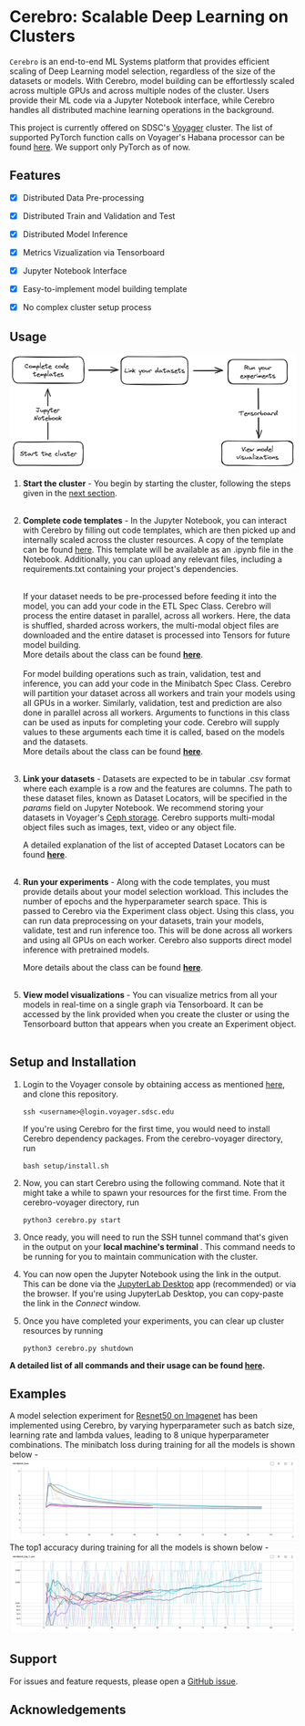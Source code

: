# Cerebro: Scalable Deep Learning on Clusters


<code>Cerebro</code> is an end-to-end ML Systems platform that provides efficient scaling of
Deep Learning model selection, regardless of the size of the datasets or models.
With Cerebro, model building can be effortlessly scaled across multiple GPUs and across multiple nodes of the cluster.
Users provide their ML code via a Jupyter Notebook interface, while Cerebro handles all distributed machine learning operations in the background.

This project is currently offered on SDSC's [Voyager](https://www.sdsc.edu/support/user_guides/voyager.html#accounts) cluster. The list of supported PyTorch function calls on Voyager's Habana processor can be found [here](https://docs.habana.ai/en/latest/PyTorch/PyTorch_Model_Porting/GPU_Migration_Toolkit/Habana_GPU_Migration_APIs.html).
We support only PyTorch as of now.


## Features

- [x] Distributed Data Pre-processing
- [x] Distributed Train and Validation and Test
- [x] Distributed Model Inference
- [x] Metrics Vizualization via Tensorboard
- [x] Jupyter Notebook Interface
- [x] Easy-to-implement model building template
- [x] No complex cluster setup process


## Usage
![usage](docs/img/usage.png)

1. <b>Start the cluster</b> - You begin by starting the cluster, following the steps given in the [next section](#setup-and-installation).
<br/> <br/>

2. <b>Complete code templates</b> - In the Jupyter Notebook, you can interact with Cerebro by filling out code templates, which are then picked up and internally scaled across the cluster resources. A copy of the template can be found [here](setup/misc/experiment.ipynb). This template will be available as an .ipynb file in the Notebook. Additionally, you can upload any relevant files, including a requirements.txt containing your project's dependencies.
   <br/><br/>

   If your dataset needs to be pre-processed before feeding it into the model, you can add your code in the ETL Spec Class. Cerebro will process the entire dataset in parallel, across all workers. Here, the data is shuffled, sharded across workers, the multi-modal object files are downloaded and the entire dataset is processed into Tensors for future model building. <br />
   More details about the class can be found <b>[here](docs/etl_spec.md)</b>.
   <br/> <br/>
   For model building operations such as train, validation, test and inference, you can add your code in the Minibatch Spec Class. Cerebro will partition your dataset across all workers and train your models using all GPUs in a worker. Similarly, validation, test and prediction are also done in parallel across all workers. Arguments to functions in this class can be used as inputs for completing your code. Cerebro will supply values to these arguments each time it is called, based on the models and the datasets. <br />
   More details about the class can be found <b>[here](docs/mop_spec.md)</b>.
<br/> <br/>

3. <b>Link your datasets</b> - Datasets are expected to be in tabular .csv format where each example is a row and the features are columns. The path to these dataset files, known as Dataset Locators, will be specified in the <i>params</i> field on Jupyter Notebook. We recommend storing your datasets in Voyager's [Ceph storage](https://www.sdsc.edu/support/user_guides/voyager.html#storage). Cerebro supports multi-modal object files such as images, text, video or any object file.

   A detailed explanation of the list of accepted Dataset Locators can be found <b>[here](docs/dataset_locators.md)</b>.
<br/> <br/>

4. <b>Run your experiments</b> - Along with the code templates, you must provide details about your model selection workload. This includes the number of epochs and the hyperparameter search space. This is passed to Cerebro via the Experiment class object. Using this class, you can run data preprocessing on your datasets, train your models, validate, test and run inference too. This will be done across all workers and using all GPUs on each worker. Cerebro also supports direct model inference with pretrained models.
    
   More details about the class can be found <b>[here](docs/experiment.md)</b>. 
<br/> <br/>

6. <b>View model visualizations</b> - You can visualize metrics from all your models in real-time on a single graph via Tensorboard. It can be accessed by the link provided when you create the cluster or using the Tensorboard button that appears when you create an Experiment object.
<br/> <br/>

## Setup and Installation
1. Login to the Voyager console by obtaining access as mentioned [here](https://www.sdsc.edu/support/user_guides/voyager.html#access), and clone this repository.
    ```
    ssh <username>@login.voyager.sdsc.edu
    ```
    If you're using Cerebro for the first time, you would need to install Cerebro dependency packages. From the cerebro-voyager directory, run 
    ```
    bash setup/install.sh
    ```
2. Now, you can start Cerebro using the following command. Note that it might take a while to spawn your resources for the first time. From the cerebro-voyager directory, run
    ```
    python3 cerebro.py start
    ```
3. Once ready, you will need to run the SSH tunnel command that's given in the output on your <b> local machine's terminal </b>. This command needs to be running for you to maintain communication with the cluster. 


4. You can now open the Jupyter Notebook using the link in the output. This can be done via the [JupyterLab Desktop](https://github.com/jupyterlab/jupyterlab-desktop) app (recommended) or via the browser.
If you're using JupyterLab Desktop, you can copy-paste the link in the <i>Connect</i> window.


5. Once you have completed your experiments, you can clear up cluster resources by running
   ```
   python3 cerebro.py shutdown
   ```
<b>A detailed list of all commands and their usage can be found [here](docs/setup_options.md).</b>   

## Examples
A model selection experiment for [Resnet50 on Imagenet](examples/Resnet%20on%20Imagenet) has been implemented using Cerebro, by varying hyperparameter such as batch size, learning rate and lambda values, leading to 8 unique hyperparameter combinations. The minibatch loss during training for all the models is shown below - 
![minibatch_loss](docs/img/train_minibatch_loss.png)
The top1 accuracy during training for all the models is shown below -
![minibatch_loss](docs/img/minibatch_top1_acc.png)

## Support
For issues and feature requests, please open a [GitHub issue](https://github.com/prsridha/cerebro-voyager/issues).

## Acknowledgements

